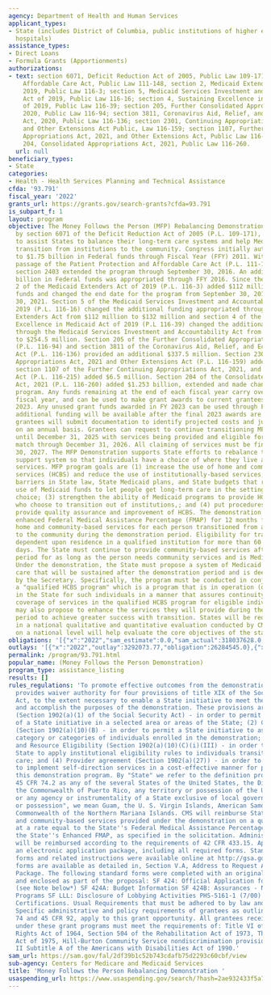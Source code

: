 ```yaml
---
agency: Department of Health and Human Services
applicant_types:
- State (includes District of Columbia, public institutions of higher education and
  hospitals)
assistance_types:
- Direct Loans
- Formula Grants (Apportionments)
authorizations:
- text: section 6071, Deficit Reduction Act of 2005, Public Law 109-171; section 2403,
    Affordable Care Act, Public Law 111-148, section 2, Medicaid Extenders Act of
    2019, Public Law 116-3; section 5, Medicaid Services Investment and Accountability
    Act of 2019, Public Law 116-16; section 4, Sustaining Excellence in Medicaid Act
    of 2019, Public Law 116-39; section 205, Further Consolidated Appropriations Act,
    2020, Public Law 116-94; section 3811, Coronavirus Aid, Relief, and Economic Security
    Act, 2020, Public Law 116-136; section 2301, Continuing Appropriations Act, 2021
    and Other Extensions Act Public, Law 116-159; section 1107, Further Continuing
    Appropriations Act, 2021, and Other Extensions Act, Public Law 116-215; section
    204, Consolidated Appropriations Act, 2021, Public Law 116-260.
  url: null
beneficiary_types:
- State
categories:
- Health - Health Services Planning and Technical Assistance
cfda: '93.791'
fiscal_year: '2022'
grants_url: https://grants.gov/search-grants?cfda=93.791
is_subpart_f: 1
layout: program
objective: The Money Follows the Person (MFP) Rebalancing Demonstration, authorized
  by section 6071 of the Deficit Reduction Act of 2005 (P.L. 109-171), was designed
  to assist States to balance their long-term care systems and help Medicaid enrollees
  transition from institutions to the community. Congress initially authorized up
  to $1.75 billion in Federal funds through Fiscal Year (FFY) 2011. With the subsequent
  passage of the Patient Protection and Affordable Care Act (P.L. 111-148) in 2010,
  section 2403 extended the program through September 30, 2016. An additional $2.25
  billion in Federal funds was appropriated through FFY 2016. Since then, section
  2 of the Medicaid Extenders Act of 2019 (P.L. 116-3) added $112 million in Federal
  funds and changed the end date for the program from September 30, 2016 to September
  30, 2021. Section 5 of the Medicaid Services Investment and Accountability Act of
  2019 (P.L. 116-16) changed the additional funding appropriated through the Medicaid
  Extenders Act from $112 million to $132 million and section 4 of the Sustaining
  Excellence in Medicaid Act of 2019 (P.L 116-39) changed the additional funding appropriated
  through the Medicaid Services Investment and Accountability Act from $132 million
  to $254.5 million. Section 205 of the Further Consolidated Appropriations Act, 2020
  (P.L. 116-94) and section 3811 of the Coronavirus Aid, Relief, and Economic Security
  Act (P.L. 116-136) provided an additional $337.5 million. Section 2301 of the Continuing
  Appropriations Act, 2021 and Other Extensions Act (P.L. 116-159) added $66.4 million,
  section 1107 of the Further Continuing Appropriations Act, 2021, and other Extensions
  Act (P.L. 116-215) added $6.5 million. Section 204 of the Consolidated Appropriations
  Act, 2021 (P.L. 116-260) added $1.253 billion, extended and made changes to the
  program. Any funds remaining at the end of each fiscal year carry over to the next
  fiscal year, and can be used to make grant awards to current grantees through FY
  2023. Any unused grant funds awarded in FY 2023 can be used through FY 2027. No
  additional funding will be available after the final 2023 awards are made; however,
  grantees will submit documentation to identify projected costs and justify expenditures
  on an annual basis. Grantees can request to continue transitioning MFP participants
  until December 31, 2025 with services being provided and eligible for MFP-enhanced
  match through December 31, 2026. All claiming of services must be finalized by September
  30, 2027. The MFP Demonstration supports State efforts to rebalance their long-term
  support system so that individuals have a choice of where they live and receive
  services. MFP program goals are (1) increase the use of home and community-based
  services (HCBS) and reduce the use of institutionally-based services; (2) eliminate
  barriers in State law, State Medicaid plans, and State budgets that restrict the
  use of Medicaid funds to let people get long-term care in the settings of their
  choice; (3) strengthen the ability of Medicaid programs to provide HCBS to people
  who choose to transition out of institutions,; and (4) put procedures in place to
  provide quality assurance and improvement of HCBS. The demonstration provides for
  enhanced Federal Medical Assistance Percentage (FMAP) for 12 months for qualified
  home and community-based services for each person transitioned from an institution
  to the community during the demonstration period. Eligibility for transition is
  dependent upon residence in a qualified institution for more than 60 consecutive
  days. The State must continue to provide community-based services after the 12-month
  period for as long as the person needs community services and is Medicaid eligible.
  Under the demonstration, the State must propose a system of Medicaid home and community-based
  care that will be sustained after the demonstration period and is deemed qualified
  by the Secretary. Specifically, the program must be conducted in conjunction with
  a "qualified HCBS program" which is a program that is in operation (or approved)
  in the State for such individuals in a manner that assures continuity of Medicaid
  coverage of services in the qualified HCBS program for eligible individuals. States
  may also propose to enhance the services they will provide during the demonstration
  period to achieve greater success with transition. States will be required to participate
  in a national qualitative and quantitative evaluation conducted by CMS. Data collected
  on a national level will help evaluate the core objectives of the statute.
obligations: '[{"x":"2022","sam_estimate":0.0,"sam_actual":318037628.0,"usa_spending_actual":318037627.5},{"x":"2023","sam_estimate":423711805.0,"sam_actual":0.0,"usa_spending_actual":484034170.0},{"x":"2024","sam_estimate":466082987.0,"sam_actual":0.0,"usa_spending_actual":488706776.0}]'
outlays: '[{"x":"2022","outlay":3292073.77,"obligation":26284545.0},{"x":"2023","outlay":0.0,"obligation":0.0},{"x":"2024","outlay":454187.74,"obligation":5632785.52}]'
permalink: /program/93.791.html
popular_name: (Money Follows the Person Demonstration)
program_type: assistance_listing
results: []
rules_regulations: 'To promote effective outcomes from the demonstration, the statute
  provides waiver authority for four provisions of title XIX of the Social Security
  Act, to the extent necessary to enable a State initiative to meet the requirements
  and accomplish the purposes of the demonstration. These provisions are: (1) Statewideness
  (Section 1902(a)(1) of the Social Security Act) - in order to permit implementation
  of a State initiative in a selected area or areas of the State; (2) Comparability
  (Section 1902(a)(10)(B) - in order to permit a State initiative to assist a selected
  category or categories of individuals enrolled in the demonstration; (3) Income
  and Resource Eligibility (Section 1902(a)(10)(C)(i)(III) - in order to permit a
  State to apply institutional eligibility rules to individuals transitioning to community-based
  care; and (4) Provider agreement (Section 1902(a)(27)) - in order to permit a State
  to implement self-direction services in a cost-effective manner for purposes of
  this demonstration program. By "State" we refer to the definition provided under
  45 CFR 74.2 as any of the several States of the United States, the District of Columbia,
  the Commonwealth of Puerto Rico, any territory or possession of the United States,
  or any agency or instrumentality of a State exclusive of local governments. By "territory
  or possession", we mean Guam, the U. S. Virgin Islands, American Samoa, and the
  Commonwealth of the Northern Mariana Islands. CMS will reimburse States for home
  and community-based services provided under the demonstration on a quarterly basis
  at a rate equal to the State''s Federal Medical Assistance Percentage (FMAP) or
  the State''s Enhanced FMAP, as specified in the solicitation. Administrative costs
  will be reimbursed according to the requirements of 42 CFR 433.15. Applicants completed
  an electronic application package, including all required forms. Standard application
  forms and related instructions were available online at http://gsa.gov/forms. Standard
  forms are available as detailed in, Section V.A, Address to Request Application
  Package. The following standard forms were completed with an original signature
  and enclosed as part of the proposal: SF 424: Official Application for Federal Assistance
  (see Note below*) SF 424A: Budget Information SF 424B: Assurances - Non-Construction
  Programs SF LLL: Disclosure of Lobbying Activities PHS-5161-1 (7/00) and Additional
  Certifications. Usual Requirements that must be adhered to by law and regulation:
  Specific administrative and policy requirements of grantees as outlined in 45 CFR
  74 and 45 CFR 92, apply to this grant opportunity. All grantees receiving awards
  under these grant programs must meet the requirements of: Title VI of the Civil
  Rights Act of 1964, Section 504 of the Rehabilitation Act of 1973, The Age Discrimination
  Act of 1975, Hill-Burton Community Service nondiscrimination provisions, and Title
  II Subtitle A of the Americans with Disabilities Act of 1990.'
sam_url: https://sam.gov/fal/2df39b1c52b743cdafb75d2293c60cbf/view
sub-agency: Centers for Medicare and Medicaid Services
title: 'Money Follows the Person Rebalancing Demonstration '
usaspending_url: https://www.usaspending.gov/search/?hash=2ae932433f5a7a1c18c5fe9447feaa88
---
```

